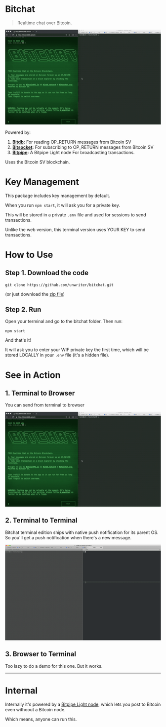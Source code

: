 # Bitchat

> Realtime chat over Bitcoin.

![c2b](c2b.gif)

Powered by:

1. **[Bitdb](https://bitdb.network):** For reading OP_RETURN messages from Bitcoin SV
2. **[Bitsocket](https://www.bitsocket.org):** For subscribing to OP_RETURN messages from Bitcoin SV
3. **[Bitpipe](https://github.com/unwriter/bitpipe#2-light-node):** A Bitpipe Light node For broadcasting transactions.

Uses the Bitcoin SV blockchain.

# Key Management

This package includes key management by default.

When you run `npm start`, it will ask you for a private key.

This will be stored in a private `.env` file and used for sessions to send transactions.

Unlike the web version, this terminal version uses YOUR KEY to send transactions.

# How to Use

## Step 1. Download the code

```
git clone https://github.com/unwriter/bitchat.git
```

(or just download the [zip file](https://github.com/unwriter/bitchat/archive/master.zip))

## Step 2. Run

Open your terminal and go to the bitchat folder. Then run:

```
npm start
```

And that's it!

It will ask you to enter your WIF private key the first time, which will be stored LOCALLY in your `.env` file (it's a hidden file).

# See in Action

## 1. Terminal to Browser

You can send from terminal to browser

![c2b](c2b.gif)

## 2. Terminal to Terminal

Bitchat terminal edition ships with native push notification for its parent OS. So you'll get a push notification when there's a new message.

![c2c](c2c.gif)

## 3. Browser to Terminal

Too lazy to do a demo for this one. But it works.

---

# Internal

Internally it's powered by a [Bitpipe Light node](https://github.com/unwriter/bitpipe#2-light-node), which lets you post to Bitcoin even withoout a Bitcoin node.

Which means, anyone can run this.
